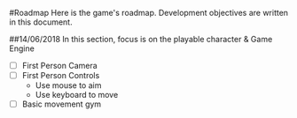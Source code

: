 #Roadmap
Here is the game's roadmap.
Development objectives are written in this document.

##14/06/2018
In this section, focus is on the playable character & Game Engine
- [  ] First Person Camera
- [  ] First Person Controls
  - Use mouse to aim
  - Use keyboard to move
- [  ] Basic movement gym